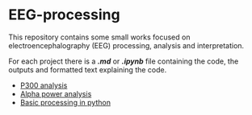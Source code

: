# EEG-processing
This repository contains some small works focused on electroencephalography (EEG) processing, analysis and interpretation. 

For each project there is a _**.md**_ or _**.ipynb**_ file containing the code, the outputs and formatted text explaining the code. 


- [P300 analysis](https://github.com/marcellosicbaldi/EEG-processing/tree/main/P300-oddball)
- [Alpha power analysis](https://github.com/marcellosicbaldi/EEG-processing/tree/main/rest-task-rest)
- [Basic processing in python](https://github.com/marcellosicbaldi/EEG-processing/blob/main/EEG_filtering.ipynb)
